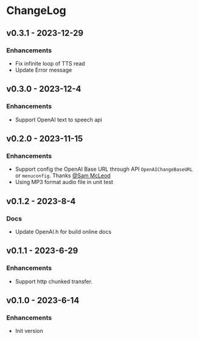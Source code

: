 # ChangeLog

## v0.3.1 - 2023-12-29

### Enhancements

* Fix infinite loop of TTS read
* Update Error message

## v0.3.0 - 2023-12-4

### Enhancements

* Support OpenAI text to speech api

## v0.2.0 - 2023-11-15

### Enhancements

* Support config the OpenAI Base URL through API `OpenAIChangeBaseURL` or `menuconfig`. Thanks [@Sam McLeod](https://github.com/sammcj)
* Using MP3 format audio file in unit test

## v0.1.2 - 2023-8-4

### Docs

* Update OpenAI.h for build online docs

## v0.1.1 - 2023-6-29

### Enhancements

* Support http chunked transfer.

## v0.1.0 - 2023-6-14

### Enhancements

* Init version